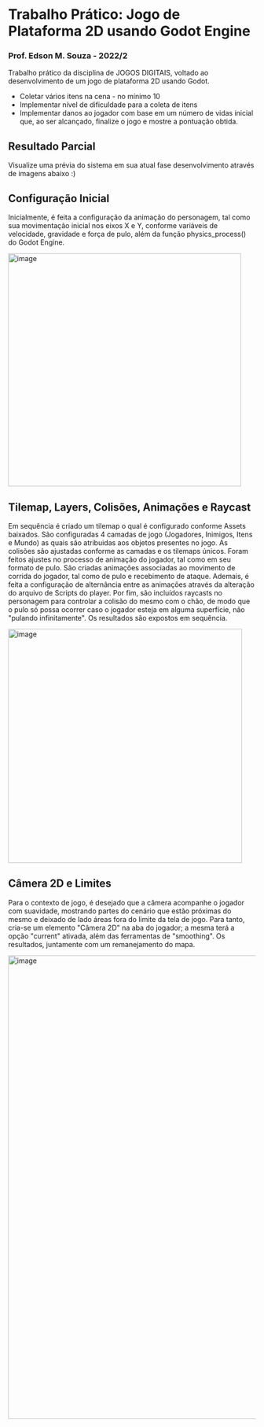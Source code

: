 
# Trabalho Prático: Jogo de Plataforma 2D usando Godot Engine

###  Prof. Edson M. Souza - 2022/2
Trabalho prático da disciplina de  JOGOS DIGITAIS, voltado ao desenvolvimento de um jogo de plataforma 2D usando Godot. 
- Coletar vários itens na cena - no mínimo 10
- Implementar nível de dificuldade para a coleta de itens
- Implementar danos ao jogador com base em um número de vidas inicial que, ao ser alcançado, finalize o jogo e mostre a pontuação obtida.

## Resultado Parcial
Visualize uma prévia do sistema em sua atual fase desenvolvimento através de imagens abaixo :)
<br>
## Configuração Inicial
Inicialmente, é feita a configuração da animação do personagem, tal como sua movimentação inicial nos eixos X e Y, conforme variáveis de velocidade, gravidade e força de pulo, além da função physics_process() do Godot Engine.

<img width="474" alt="image" src="https://user-images.githubusercontent.com/75912890/189549343-239e40d0-a4e0-4d13-a234-5e5d0f6753df.png">

## Tilemap, Layers, Colisões, Animações e Raycast
Em sequência é criado um tilemap o qual é configurado conforme Assets baixados. São configuradas 4 camadas de jogo (Jogadores, Inimigos, Itens e Mundo) as quais são atribuidas aos objetos presentes no jogo. As colisões são ajustadas conforme as camadas e os tilemaps únicos.
Foram feitos ajustes no processo de animação do jogador, tal como em seu formato de pulo. São criadas animações associadas ao movimento de corrida do jogador, tal como de pulo e recebimento de ataque. Ademais, é feita a configuração de alternância entre as animações através da alteração do arquivo de Scripts do player. Por fim, são incluídos raycasts no personagem para controlar a colisão do mesmo com o chão, de modo que o pulo só possa ocorrer caso o jogador esteja em alguma superfície, não "pulando infinitamente". Os resultados são expostos em sequência.

<img width="476" alt="image" src="https://user-images.githubusercontent.com/75912890/189704502-f965b978-afb3-4a8a-92b0-0b7c27034fbd.png">

## Câmera 2D e Limites
Para o contexto de jogo, é desejado que a câmera acompanhe o jogador com suavidade, mostrando partes do cenário que estão próximas do mesmo e deixado de lado áreas fora do limite da tela de jogo. Para tanto, cria-se um elemento "Câmera 2D" na aba do jogador; a mesma terá a opção "current" ativada, além das ferramentas de "smoothing". Os resultados, juntamente com um remanejamento do mapa.

<img width="943" alt="image" src="https://user-images.githubusercontent.com/75912890/189755220-c0f18434-ba99-44e1-a7a4-1d257fd6d9dc.png">


